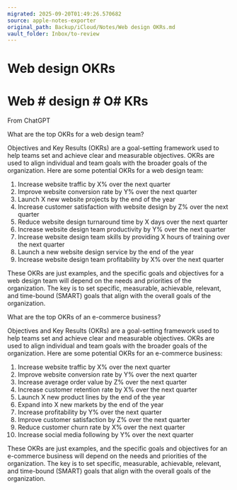 ```yaml
---
migrated: 2025-09-20T01:49:26.570682
source: apple-notes-exporter
original_path: Backup/iCloud/Notes/Web design OKRs.md
vault_folder: Inbox/to-review
---
```

# Web design OKRs

# Web # design # O# KRs

From ChatGPT

What are the top OKRs for a web design team?

Objectives and Key Results (OKRs) are a goal-setting framework used to help teams set and achieve clear and measurable objectives. OKRs are used to align individual and team goals with the broader goals of the organization. Here are some potential OKRs for a web design team:
1. Increase website traffic by X% over the next quarter
2. Improve website conversion rate by Y% over the next quarter
3. Launch X new website projects by the end of the year
4. Increase customer satisfaction with website design by Z% over the next quarter
5. Reduce website design turnaround time by X days over the next quarter
6. Increase website design team productivity by Y% over the next quarter
7. Increase website design team skills by providing X hours of training over the next quarter
8. Launch a new website design service by the end of the year
9. Increase website design team profitability by X% over the next quarter

These OKRs are just examples, and the specific goals and objectives for a web design team will depend on the needs and priorities of the organization. The key is to set specific, measurable, achievable, relevant, and time-bound (SMART) goals that align with the overall goals of the organization.

What are the top OKRs of an e-commerce business?

Objectives and Key Results (OKRs) are a goal-setting framework used to help teams set and achieve clear and measurable objectives. OKRs are used to align individual and team goals with the broader goals of the organization. Here are some potential OKRs for an e-commerce business:
1. Increase website traffic by X% over the next quarter
2. Improve website conversion rate by Y% over the next quarter
3. Increase average order value by Z% over the next quarter
4. Increase customer retention rate by X% over the next quarter
5. Launch X new product lines by the end of the year
6. Expand into X new markets by the end of the year
7. Increase profitability by Y% over the next quarter
8. Improve customer satisfaction by Z% over the next quarter
9. Reduce customer churn rate by X% over the next quarter
10. Increase social media following by Y% over the next quarter

These OKRs are just examples, and the specific goals and objectives for an e-commerce business will depend on the needs and priorities of the organization. The key is to set specific, measurable, achievable, relevant, and time-bound (SMART) goals that align with the overall goals of the organization.
